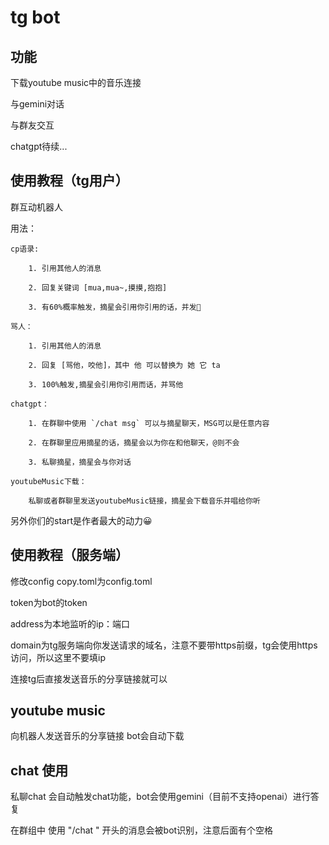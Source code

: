 # tg bot

## 功能

下载youtube music中的音乐连接

与gemini对话

与群友交互

chatgpt待续...

## 使用教程（tg用户）

群互动机器人

用法：

    cp语录:
    
        1. 引用其他人的消息
        
        2. 回复关键词 [mua,mua~,摸摸,抱抱]
        
        3. 有60%概率触发，摘星会引用你引用的话，并发🍬
        
    骂人：
    
        1. 引用其他人的消息
        
        2. 回复 [骂他，咬他]，其中 他 可以替换为 她 它 ta
        
        3. 100%触发,摘星会引用你引用而话，并骂他
        
    chatgpt：
    
        1. 在群聊中使用 `/chat msg` 可以与摘星聊天，MSG可以是任意内容
        
        2. 在群聊里应用摘星的话，摘星会以为你在和他聊天，@则不会
        
        3. 私聊摘星，摘星会与你对话
        
    youtubeMusic下载：
    
        私聊或者群聊里发送youtubeMusic链接，摘星会下载音乐并唱给你听

另外你们的start是作者最大的动力😀


## 使用教程（服务端）

修改config copy.toml为config.toml

token为bot的token

address为本地监听的ip：端口

domain为tg服务端向你发送请求的域名，注意不要带https前缀，tg会使用https访问，所以这里不要填ip

连接tg后直接发送音乐的分享链接就可以

## youtube music

向机器人发送音乐的分享链接
bot会自动下载

## chat 使用

私聊chat 会自动触发chat功能，bot会使用gemini（目前不支持openai）进行答复

在群组中 使用 "/chat " 开头的消息会被bot识别，注意后面有个空格


